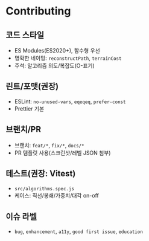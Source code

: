 # Contributing

## 코드 스타일
- ES Modules(ES2020+), 함수형 우선
- 명확한 네이밍: `reconstructPath`, `terrainCost`
- 주석: 알고리즘 의도/복잡도(O-표기)

## 린트/포맷(권장)
- ESLint: `no-unused-vars`, `eqeqeq`, `prefer-const`
- Prettier 기본

## 브랜치/PR
- 브랜치: `feat/*`, `fix/*`, `docs/*`
- PR 템플릿 사용(스크린샷/레벨 JSON 첨부)

## 테스트(권장: Vitest)
- `src/algorithms.spec.js`
- 케이스: 직선/봉쇄/가중치/대각 on-off

## 이슈 라벨
- `bug`, `enhancement`, `a11y`, `good first issue`, `education`
